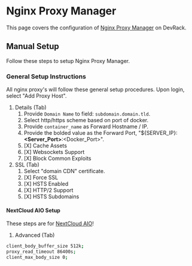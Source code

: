 # Nginx Proxy Manager

This page covers the configuration of [Nginx Proxy Manager](https://github.com/adamzvolanek/DevRack/blob/main/docker-compose/core/npm.yaml) on DevRack.

## Manual Setup

Follow these steps to setup Nginx Proxy Manager.

### General Setup Instructions

All nginx proxy's will follow these general setup procedures. Upon login, select "Add Proxy Host".

1. Details (Tab)
   1. Provide `Domain Name` to field: `subdomain.domain.tld`.
   2. Select http/https scheme based on port of docker.
   3. Provide `container_name` as Forward Hostname / IP.
   4. Provide the bolded value as the Forward Port, "${SERVER_IP}:**<Server_Port>**:<Docker_Port>".
   5. [X] Cache Assets
   6. [X] Websockets Support
   7. [X] Block Common Exploits
2. SSL (Tab)
   1. Select "domain CDN" certificate.
   2. [X] Force SSL
   3. [X] HSTS Enabled
   4. [X] HTTP/2 Support
   5. [X] HSTS Subdomains

#### NextCloud AIO Setup

These steps are for [NextCloud AIO](./cloud-aio)!

1. Advanced (Tab)

```bash
client_body_buffer_size 512k;
proxy_read_timeout 86400s;
client_max_body_size 0;
```
